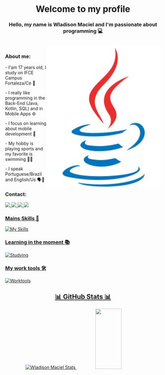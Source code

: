 <h1 align="center">
  Welcome to my profile
</h1>

 <h3 align="center">
  Hello, my name is Wladison Maciel and I'm passionate about programming 💻
</h3><br>

 <img alt="Java-Java" height="460" width="370" align="right" src="https://raw.githubusercontent.com/devicons/devicon/master/icons/java/java-original.svg">

<h3>
  About me:
</h3>
<p>
  - I'am 17 years old, I study on IFCE Campus Fortaleza/Ce 📍
</p>
<p>
  - I really like programming in the Back-End (Java, Kotlin, SQL) and in Mobile Apps ⚙
</p>

<p>
  - I focus on learning about mobile development 📱
</p>

<p>
  - My hobby is playing sports and my favorite is swimming 🏊‍♂️
</p>

<p>
  - I speak Portuguese/Brazil and English/Us 🗣💬
</p>

<h3>
  Contact:
</h3>

<a href="https://www.instagram.com/eiwladison/" target="_blank"><img src="https://img.shields.io/badge/-Instagram-0F132E?style=for-the-badge&logo=instagram&logoColor=white" />
<a href="mailto: franciscowladison97@gmail.com" target="_blank"><img src= "https://img.shields.io/badge/Gmail-0F132E?style=for-the-badge&logo=gmail&logoColor=white" />
<a href="mailto: franciscowladison97@outlook.com" target="_blank"><img src= "https://img.shields.io/badge/Microsoft_Outlook-0F132E?style=for-the-badge&logo=microsoft-outlook&logoColor=white" />
<a href="mailto: www.linkedin.com/in/wladison-maciel-b943ba311" target="_blank"><img src="https://img.shields.io/badge/linkedin-0F132E.svg?style=for-the-badge&logo=linkedin&logoColor=white" />


<h3>
  Mains Skills 🎯
</h3>

![My Skills](https://skillicons.dev/icons?i=java,kotlin&theme=dark)

<h3>
  Learning in the moment 📚
</h3>

![Studying](https://skillicons.dev/icons?i=mysql&theme=dark)

<h3>
  My work tools 🛠
</h3>

![Worktools](https://skillicons.dev/icons?i=vscode,idea,androidstudio,nodejs,npm,figma,git&theme=dark)

<h2 align="center">
  📊 GitHub Stats 📊
</h2>

 <div align="center">  
  <img width="50%" height="195px" src="https://github-readme-stats.vercel.app/api?username=Wladison-Maciel&show_icons=true&count_private=true&hide_border=true&title_color=FFFFFF&icon_color=B0C4DE&text_color=FFFFFF&bg_color=0d1117" alt="Wladison Maciel Stats" /> 
  <img width="41%" height="195px" src="https://github-readme-stats.vercel.app/api/top-langs/?username=Wladison-Maciel&layout=compact&hide_border=true&title_color=FFFFFF&text_color=B0C4DE&bg_color=0d1117" />
</div>
